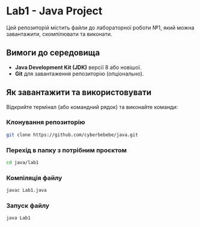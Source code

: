 # Lab1 - Java Project

Цей репозиторій містить файли до лабораторної роботи №1, який можна завантажити, скомпілювати та виконати.

## Вимоги до середовища

- **Java Development Kit (JDK)** версії 8 або новішої.
- **Git** для завантаження репозиторію (опціонально).

## Як завантажити та використовувати

Відкрийте термінал (або командний рядок) та виконайте команди:

### Клонування репозиторію

```bash
git clone https://github.com/cyberbebebe/java.git
```

### Перехід в папку з потрібним проєктом

```bash
cd java/lab1
```

### Компіляція файлу

```bash
javac Lab1.java
```

### Запуск файлу

```bash
java Lab1
```
